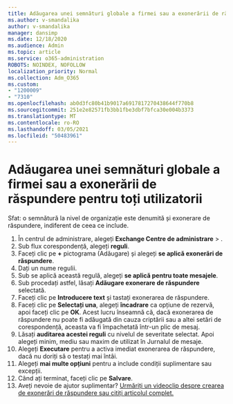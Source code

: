 ```yaml
---
title: Adăugarea unei semnături globale a firmei sau a exonerării de răspundere pentru toți utilizatorii
ms.author: v-smandalika
author: v-smandalika
manager: dansimp
ms.date: 12/18/2020
ms.audience: Admin
ms.topic: article
ms.service: o365-administration
ROBOTS: NOINDEX, NOFOLLOW
localization_priority: Normal
ms.collection: Adm_O365
ms.custom:
- "1200009"
- "7310"
ms.openlocfilehash: ab0d3fc80b41b9017a6917817270438644f770b8
ms.sourcegitcommit: 251e2e82571fb3bb1fbe3dbf7bfca30e004b3373
ms.translationtype: MT
ms.contentlocale: ro-RO
ms.lasthandoff: 03/05/2021
ms.locfileid: "50483961"
---
```

# <a name="add-a-global-company-signature-or-disclaimer-for-all-users"></a>Adăugarea unei semnături globale a firmei sau a exonerării de răspundere pentru toți utilizatorii

Sfat: o semnătură la nivel de organizație este denumită și exonerare de răspundere, indiferent de ceea ce include.

1. În centrul de administrare, alegeți **Exchange Centre de administrare**  >  .
2. Sub flux corespondență, alegeți **reguli**.
3. Faceți clic pe **+** pictograma (Adăugare) și alegeți **se aplică exonerări de răspundere**.
4. Dați un nume regulii.
5. Sub se aplică această regulă, alegeți **se aplică pentru toate mesajele**.
6. Sub procedați astfel, lăsați **Adăugare exonerare de răspundere** selectată.
7. Faceți clic pe **Introducere text** și tastați exonerarea de răspundere.
8. Faceți clic pe **Selectați una**, alegeți **încadrare** ca opțiune de rezervă, apoi faceți clic pe **OK**. Acest lucru înseamnă că, dacă exonerarea de răspundere nu poate fi adăugată din cauza criptării sau a altei setări de corespondență, aceasta va fi împachetată într-un plic de mesaj.
9. Lăsați **auditarea acestei reguli** cu nivelul de severitate selectat. Apoi alegeți minim, mediu sau maxim de utilizat în Jurnalul de mesaje.
10. Alegeți **Executare** pentru a activa imediat exonerarea de răspundere, dacă nu doriți să o testați mai întâi.
11. Alegeți **mai multe opțiuni** pentru a include condiții suplimentare sau excepții.
12. Când ați terminat, faceți clic pe **Salvare**.
13. Aveți nevoie de ajutor suplimentar? [Urmăriți un videoclip despre crearea de exonerări de răspundere sau citiți articolul complet.](https://support.office.com/article/2d75860f-c527-4352-a7f6-73eba54c0c72?wt.mc_id=Chat_GlobalSignature)